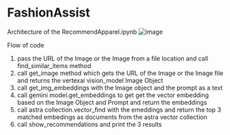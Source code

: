 # FashionAssist
Architecture of the RecommendApparel.ipynb
![image](https://github.com/vkrisvasan/FashionAssist/assets/10602190/866cebf8-24a9-476c-a13c-0a3e95168ef1)

Flow of code
1. pass the URL of the Image or the Image from a file location and call find_similar_items method
2. call get_image method which gets the URL of the Image or the Image file and returns the vertexai vision_model Image Object
3. call get_img_embeddings with the Image object and the prompt as a text
4. call gemini model.get_embeddings to get get the vector embedding based on the Image Object and Prompt and return the embeddings 
5. call astra collection.vector_find with the emeddings and return the top 3 matched embedings as documents from the astra vector collection
6. call show_recommendations and print the 3 results

